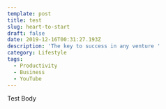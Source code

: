 ```yaml
---
template: post
title: test
slug: heart-to-start
draft: false
date: 2019-12-16T00:31:27.193Z
description: 'The key to success in any venture '
category: Lifestyle
tags:
  - Productivity
  - Business
  - YouTube
---
```

Test Body
